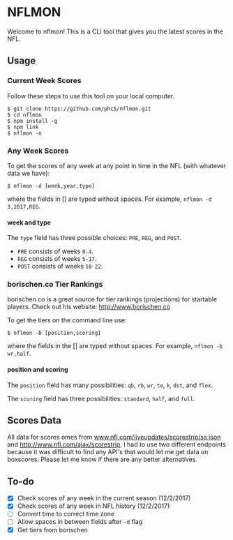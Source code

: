 # NFLMON

Welcome to nflmon!
This is a CLI tool that gives you the latest scores in the NFL.

## Usage

### Current Week Scores
Follow these steps to use this tool on your local computer.
```
$ git clone https://github.com/phc5/nflmon.git
$ cd nflmon
$ npm install -g
$ npm link
$ nflmon -n
```
### Any Week Scores
To get the scores of any week at any point in time in the NFL (with whatever data we have):
```
$ nflmon -d [week,year,type]
```
where the fields in [] are typed without spaces. For example, `nflmon -d 3,2017,REG`.

#### week and type
The `type` field has three possible choices: `PRE`, `REG`, and `POST`.

- `PRE` consists of weeks `0-4`.
- `REG` consists of weeks `5-17`.
- `POST` consists of weeks `18-22`.

### borischen.co Tier Rankings
borischen.co is a great source for tier rankings (projections) for startable players. Check out his website: http://www.borischen.co

To get the tiers on the command line use:
```
$ nflmon -b [position,scoring]
```
where the fields in the [] are typed without spaces. For example, `nflmon -b wr,half`.

#### position and scoring
The `position` field has many possibilities: `qb`, `rb`, `wr`, `te`, `k`, `dst`, and `flex`.

The `scoring` field has three possibilities: `standard`, `half`, and `full`.

## Scores Data
All data for scores omes from www.nfl.com/liveupdates/scorestrip/ss.json and http://www.nfl.com/ajax/scorestrip.
I had to use two different endpoints because it was difficult to find any API's that would let me get data on boxscores.
Please let me know if there are any better alternatives.


## To-do

- [X] Check scores of any week in the current season (12/2/2017)
- [X] Check scores of any week in NFL history (12/2/2017)
- [ ] Convert time to correct time zone
- [ ] Allow spaces in between fields after `-d` flag
- [X] Get tiers from borischen

